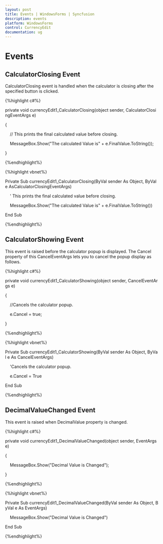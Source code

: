 ```yaml
---
layout: post
title: Events | WindowsForms | Syncfusion
description: events
platform: WindowsForms
control: CurrencyEdit
documentation: ug
---
```


# Events

## CalculatorClosing Event

CalculatorClosing event is handled when the calculator is closing after the specified button is clicked.

{%highlight c#%}



private void currencyEdit1_CalculatorClosing(object sender, CalculatorClosingEventArgs e)

{

    // This prints the final calculated value before closing.

    MessageBox.Show("The calculated Value is" + e.FinalValue.ToString());

}

{%endhighlight%}

{%highlight vbnet%}

Private Sub currencyEdit1_CalculatorClosing(ByVal sender As Object, ByVal e AsCalculatorClosingEventArgs)

    ' This prints the final calculated value before closing.

    MessageBox.Show("The calculated Value is" + e.FinalValue.ToString())

End Sub

{%endhighlight%}


## CalculatorShowing Event

This event is raised before the calculator popup is displayed. The Cancel property of this CancelEventArgs lets  you to cancel the popup display as follows.

{%highlight c#%}



private void currencyEdit1_CalculatorShowing(object sender, CancelEventArgs e)

{

    //Cancels the calculator popup.

    e.Cancel = true;

}

{%endhighlight%}

{%highlight vbnet%}



Private Sub currencyEdit1_CalculatorShowing(ByVal sender As Object, ByVal e As CancelEventArgs)

    'Cancels the calculator popup.

    e.Cancel = True

End Sub

{%endhighlight%}

## DecimalValueChanged Event

This event is raised when DecimalValue property is changed.



{%highlight c#%}

private void currencyEdit1_DecimalValueChanged(object sender, EventArgs e)

{

    MessageBox.Show("Decimal Value is Changed");

}

{%endhighlight%}

{%highlight vbnet%}


Private Sub currencyEdit1_DecimalValueChanged(ByVal sender As Object, ByVal e As EventArgs)

    MessageBox.Show("Decimal Value is Changed")

End Sub

{%endhighlight%}